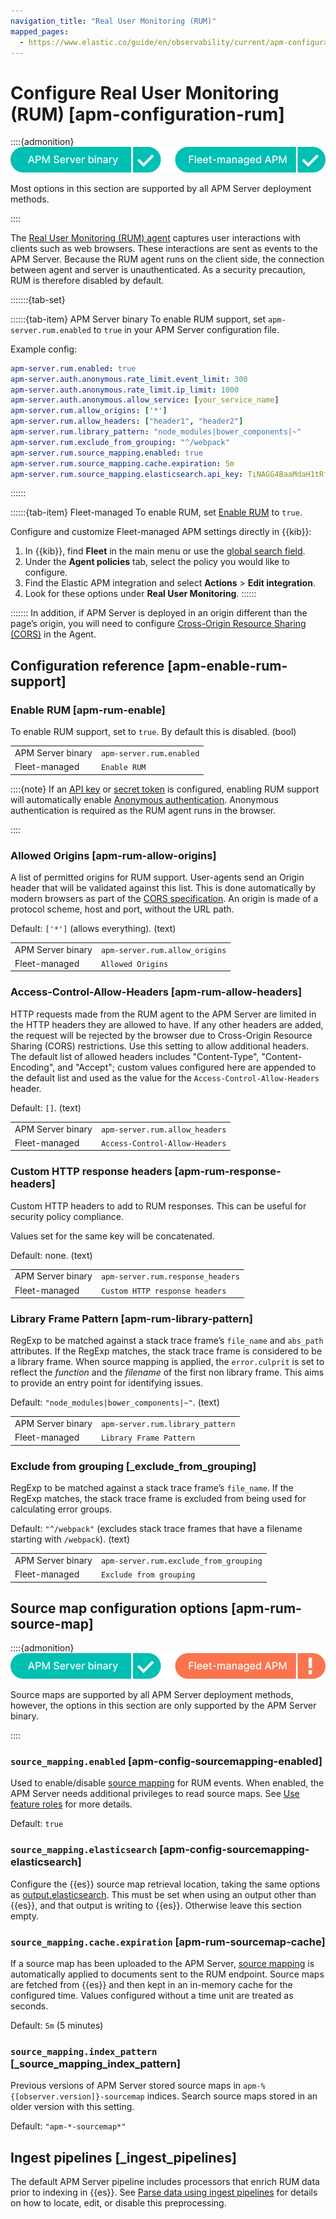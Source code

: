 ```yaml
---
navigation_title: "Real User Monitoring (RUM)"
mapped_pages:
  - https://www.elastic.co/guide/en/observability/current/apm-configuration-rum.html
---
```




# Configure Real User Monitoring (RUM) [apm-configuration-rum]


::::{admonition}
![supported deployment methods](../../../images/observability-binary-yes-fm-yes.svg "")

Most options in this section are supported by all APM Server deployment methods.

::::


The [Real User Monitoring (RUM) agent](https://www.elastic.co/guide/en/apm/agent/rum-js/{{apm-rum-branch}}/index.html) captures user interactions with clients such as web browsers. These interactions are sent as events to the APM Server. Because the RUM agent runs on the client side, the connection between agent and server is unauthenticated. As a security precaution, RUM is therefore disabled by default.

:::::::{tab-set}

::::::{tab-item} APM Server binary
To enable RUM support, set `apm-server.rum.enabled` to `true` in your APM Server configuration file.

Example config:

```yaml
apm-server.rum.enabled: true
apm-server.auth.anonymous.rate_limit.event_limit: 300
apm-server.auth.anonymous.rate_limit.ip_limit: 1000
apm-server.auth.anonymous.allow_service: [your_service_name]
apm-server.rum.allow_origins: ['*']
apm-server.rum.allow_headers: ["header1", "header2"]
apm-server.rum.library_pattern: "node_modules|bower_components|~"
apm-server.rum.exclude_from_grouping: "^/webpack"
apm-server.rum.source_mapping.enabled: true
apm-server.rum.source_mapping.cache.expiration: 5m
apm-server.rum.source_mapping.elasticsearch.api_key: TiNAGG4BaaMdaH1tRfuU:KnR6yE41RrSowb0kQ0HWoA
```
::::::

::::::{tab-item} Fleet-managed
To enable RUM, set [Enable RUM](#apm-rum-enable) to `true`.

Configure and customize Fleet-managed APM settings directly in {{kib}}:

1. In {{kib}}, find **Fleet** in the main menu or use the [global search field](../../../get-started/the-stack.md#kibana-navigation-search).
2. Under the **Agent policies** tab, select the policy you would like to configure.
3. Find the Elastic APM integration and select **Actions** > **Edit integration**.
4. Look for these options under **Real User Monitoring**.
::::::

:::::::
In addition, if APM Server is deployed in an origin different than the page’s origin, you will need to configure [Cross-Origin Resource Sharing (CORS)](https://www.elastic.co/guide/en/apm/agent/rum-js/{{apm-rum-branch}}/configuring-cors.html) in the Agent.


## Configuration reference [apm-enable-rum-support]


### Enable RUM [apm-rum-enable]

To enable RUM support, set to `true`. By default this is disabled. (bool)

|     |     |
| --- | --- |
| APM Server binary | `apm-server.rum.enabled` |
| Fleet-managed | `Enable RUM` |

::::{note}
If an [API key](api-keys.md) or [secret token](secret-token.md) is configured, enabling RUM support will automatically enable [Anonymous authentication](configure-anonymous-authentication.md). Anonymous authentication is required as the RUM agent runs in the browser.

::::



### Allowed Origins [apm-rum-allow-origins]

A list of permitted origins for RUM support. User-agents send an Origin header that will be validated against this list. This is done automatically by modern browsers as part of the [CORS specification](https://www.w3.org/TR/cors/). An origin is made of a protocol scheme, host and port, without the URL path.

Default: `['*']` (allows everything). (text)

|     |     |
| --- | --- |
| APM Server binary | `apm-server.rum.allow_origins` |
| Fleet-managed | `Allowed Origins` |


### Access-Control-Allow-Headers [apm-rum-allow-headers]

HTTP requests made from the RUM agent to the APM Server are limited in the HTTP headers they are allowed to have. If any other headers are added, the request will be rejected by the browser due to Cross-Origin Resource Sharing (CORS) restrictions. Use this setting to allow additional headers. The default list of allowed headers includes "Content-Type", "Content-Encoding", and "Accept"; custom values configured here are appended to the default list and used as the value for the `Access-Control-Allow-Headers` header.

Default: `[]`. (text)

|     |     |
| --- | --- |
| APM Server binary | `apm-server.rum.allow_headers` |
| Fleet-managed | `Access-Control-Allow-Headers` |


### Custom HTTP response headers [apm-rum-response-headers]

Custom HTTP headers to add to RUM responses. This can be useful for security policy compliance.

Values set for the same key will be concatenated.

Default: none. (text)

|     |     |
| --- | --- |
| APM Server binary | `apm-server.rum.response_headers` |
| Fleet-managed | `Custom HTTP response headers` |


### Library Frame Pattern [apm-rum-library-pattern]

RegExp to be matched against a stack trace frame’s `file_name` and `abs_path` attributes. If the RegExp matches, the stack trace frame is considered to be a library frame. When source mapping is applied, the `error.culprit` is set to reflect the *function* and the *filename* of the first non library frame. This aims to provide an entry point for identifying issues.

Default: `"node_modules|bower_components|~"`. (text)

|     |     |
| --- | --- |
| APM Server binary | `apm-server.rum.library_pattern` |
| Fleet-managed | `Library Frame Pattern` |


### Exclude from grouping [_exclude_from_grouping]

RegExp to be matched against a stack trace frame’s `file_name`. If the RegExp matches, the stack trace frame is excluded from being used for calculating error groups.

Default: `"^/webpack"` (excludes stack trace frames that have a filename starting with `/webpack`). (text)

|     |     |
| --- | --- |
| APM Server binary | `apm-server.rum.exclude_from_grouping` |
| Fleet-managed | `Exclude from grouping` |


## Source map configuration options [apm-rum-source-map]

::::{admonition}
![supported deployment methods](../../../images/observability-binary-yes-fm-no.svg "")

Source maps are supported by all APM Server deployment methods, however, the options in this section are only supported by the APM Server binary.

::::



### `source_mapping.enabled` [apm-config-sourcemapping-enabled]

Used to enable/disable [source mapping](create-upload-source-maps-rum.md) for RUM events. When enabled, the APM Server needs additional privileges to read source maps. See [Use feature roles](create-assign-feature-roles-to-apm-server-users.md#apm-privileges-rum-source-mapping) for more details.

Default: `true`


### `source_mapping.elasticsearch` [apm-config-sourcemapping-elasticsearch]

Configure the {{es}} source map retrieval location, taking the same options as [output.elasticsearch](configure-elasticsearch-output.md). This must be set when using an output other than {{es}}, and that output is writing to {{es}}. Otherwise leave this section empty.


### `source_mapping.cache.expiration` [apm-rum-sourcemap-cache]

If a source map has been uploaded to the APM Server, [source mapping](create-upload-source-maps-rum.md) is automatically applied to documents sent to the RUM endpoint. Source maps are fetched from {{es}} and then kept in an in-memory cache for the configured time. Values configured without a time unit are treated as seconds.

Default: `5m` (5 minutes)


### `source_mapping.index_pattern` [_source_mapping_index_pattern]

Previous versions of APM Server stored source maps in `apm-%{[observer.version]}-sourcemap` indices. Search source maps stored in an older version with this setting.

Default: `"apm-*-sourcemap*"`


## Ingest pipelines [_ingest_pipelines]

The default APM Server pipeline includes processors that enrich RUM data prior to indexing in {{es}}. See [Parse data using ingest pipelines](parse-data-using-ingest-pipelines.md) for details on how to locate, edit, or disable this preprocessing.
